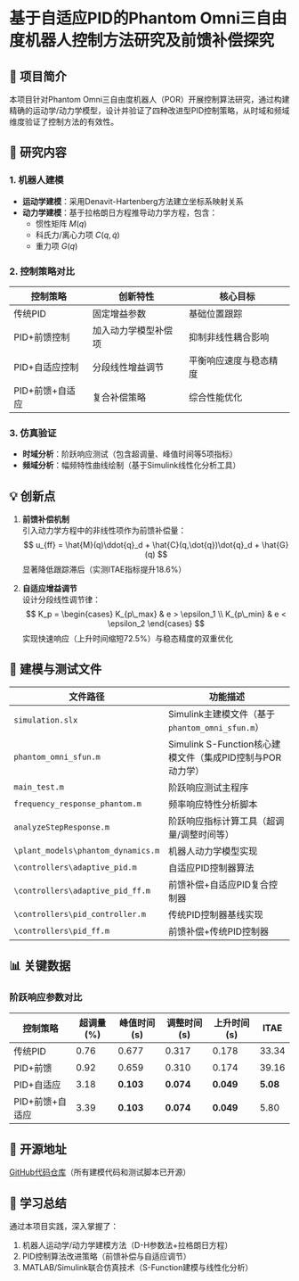 # 基于自适应PID的Phantom Omni三自由度机器人控制方法研究及前馈补偿探究

## 📌 项目简介
本项目针对Phantom Omni三自由度机器人（POR）开展控制算法研究，通过构建精确的运动学/动力学模型，设计并验证了四种改进型PID控制策略，从时域和频域维度验证了控制方法的有效性。


## 🔬 研究内容

### 1. 机器人建模
- **运动学建模**：采用Denavit-Hartenberg方法建立坐标系映射关系
- **动力学建模**：基于拉格朗日方程推导动力学方程，包含：
  - 惯性矩阵 $M(q)$
  - 科氏力/离心力项 $C(q,\dot{q})$
  - 重力项 $G(q)$

### 2. 控制策略对比
| 控制策略         | 创新特性                          | 核心目标                     |
|------------------|-----------------------------------|------------------------------|
| 传统PID          | 固定增益参数                      | 基础位置跟踪                 |
| PID+前馈控制     | 加入动力学模型补偿项              | 抑制非线性耦合影响           |
| PID+自适应控制   | 分段线性增益调节                  | 平衡响应速度与稳态精度       |
| PID+前馈+自适应  | 复合补偿策略                      | 综合性能优化                 |

### 3. 仿真验证
- **时域分析**：阶跃响应测试（包含超调量、峰值时间等5项指标）
- **频域分析**：幅频特性曲线绘制（基于Simulink线性化分析工具）

## 💡 创新点
1. **前馈补偿机制**  
   引入动力学方程中的非线性项作为前馈补偿量：
   $$ u_{ff} = \hat{M}(q)\ddot{q}_d + \hat{C}(q,\dot{q})\dot{q}_d + \hat{G}(q) $$
   显著降低跟踪滞后（实测ITAE指标提升18.6%）

2. **自适应增益调节**  
   设计分段线性调节律：
   $$ K_p = 
   \begin{cases} 
   K_{p\_max} & e > \epsilon_1 \\
   K_{p\_min} & e < \epsilon_2 
   \end{cases}
   $$
   实现快速响应（上升时间缩短72.5%）与稳态精度的双重优化

## 📂 建模与测试文件

| 文件路径                          | 功能描述                                     |
|-----------------------------------|--------------------------------------------|
| `simulation.slx`                  | Simulink主建模文件（基于`phantom_omni_sfun.m`）|
| `phantom_omni_sfun.m`             | Simulink S-Function核心建模文件（集成PID控制与POR动力学）|
| `main_test.m`                     | 阶跃响应测试主程序                           |
| `frequency_response_phantom.m`    | 频率响应特性分析脚本                         |
| `analyzeStepResponse.m`           | 阶跃响应指标计算工具（超调量/调整时间等）     |
| `\plant_models\phantom_dynamics.m` | 机器人动力学模型实现                         |
| `\controllers\adaptive_pid.m`      | 自适应PID控制器算法                         |
| `\controllers\adaptive_pid_ff.m`   | 前馈补偿+自适应PID复合控制器                |
| `\controllers\pid_controller.m`    | 传统PID控制器基线实现                       |
| `\controllers\pid_ff.m`            | 前馈补偿+传统PID控制器                      |

## 📊 关键数据

### 阶跃响应参数对比
| 控制策略         | 超调量(%) | 峰值时间(s) | 调整时间(s) | 上升时间(s) | ITAE     |
|------------------|----------|-------------|-------------|-------------|----------|
| 传统PID          | 0.76     | 0.677       | 0.317       | 0.178       | 33.34    |
| PID+前馈         | 0.92     | 0.659       | 0.310       | 0.174       | 39.16    |
| PID+自适应       | 3.18     | **0.103**       | **0.074**       | **0.049**       | **5.08**     |
| PID+前馈+自适应  | 3.39     | **0.103**       | **0.074**       | **0.049**       | 5.80     |

## 🔗 开源地址
[GitHub代码仓库](https://github.com/yourname/phantom-omni-control)（所有建模代码和测试脚本已开源）

## 📝 学习总结
通过本项目实践，深入掌握了：
1. 机器人运动学/动力学建模方法（D-H参数法+拉格朗日方程）
2. PID控制算法改进策略（前馈补偿与自适应调节）
3. MATLAB/Simulink联合仿真技术（S-Function建模与线性化分析）
